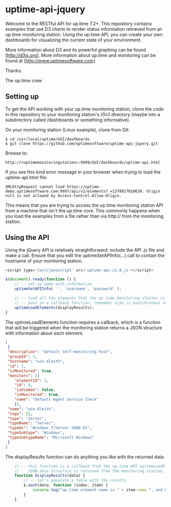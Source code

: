 uptime-api-jquery
=================

Welcome to the RESTful API for up.time 7.2+.  This repository contains examples that use D3 charts
to render status information retrieved from an up.time monitoring station.  Using the up.time API, you
can create your own dashboards for visualizing the current state of your environment.

More information about D3 and its powerful graphing can be found [http://d3js.org].  More information about up.time and
monitoring can be found at [http://www.uptimesoftware.com]

Thanks.

The up.time crew

Setting up
----------

To get the API working with your up.time monitoring station, clone the code in this repository to your monitoring station's /GUI directory (maybe into a subdirectory called /dashboards or something informative). 

On your monitoring station (Linux example), clone from Git:

    $ cd /usr/local/uptime/GUI/dashboards
    $ git clone https://github.com/uptimesoftware/uptime-api-jquery.git

Browse to:

    http://<uptimemonitoringstation>:9999/GUI/dashboards/uptime-api.html

If you see this kind error message in your browser when trying to load the uptime-api.html file:

    XMLHttpRequest cannot load https://uptime-demo.uptimesoftware.com:9997/api/v1/elements?_=1378927010639. Origin null is not allowed by Access-Control-Allow-Origin.

This means that you are trying to access the up.time monitoring station API from a machine that isn't the up.time core.  This commonly happens when you load the examples from a file rather than via http:// from the monitoring station.

Using the API
-------------

Using the jQuery API is relatively straightforward: include the API .js file and make a call.  Ensure that you edit the uptimeSetAPIInfo(...) call to contain the hostname of your monitoring station.

```javascript
<script type='text/javascript' src='uptime-api-v1.0.js'></script>

$(document).ready(function () {
    // -- set up some auth information
    uptimeSetAPIInfo( '', 'username', 'password' );

    // -- load all the elements that the up.time monitoring station is looking after
    // -- pass in a callback function, remember ajax is asynchronous so we can't wait for results (and don't want to block)
    uptimeLoadElements(displayResults);
}
```

The uptimeLoadElements function requires a callback, which is a function that will be triggered
when the monitoring station returns a JSON structure with information about each element.

```json
[
 {
 "description": "Default self-monitoring host",
 "groupId": 1,
 "hostname": "win-dleith",
 "id": 1,
 "isMonitored": true,
 "monitors": [{
    "elementId": 1,
    "id": 8,
    "isHidden": false,
    "isMonitored": true,
    "name": "Default Agent Service Check"
    }],
 "name": "win-dleith",
 "tags": [],
 "type": "Server",
 "typeName": "Server",
 "typeOs": "Windows 7/Server 2008 R2",
 "typeSubtype": "Windows",
 "typeSubtypeName": "Microsoft Windows"
 }
]
```

The displayResults function can do anything you like with the returned data.

```javascript
    // -- this function is a callback from the up.time API uptimeLoadElements(), once the
    //    JSON data structure is returned from the monitoring station, this function is called.
    function displayResults(data) {
        // -- let's populate a table with the results
        $.each(data, function (index, item) {
            console.log("up.time element name is " + item.name ", and OS is " + item.typeOs );
        }
    }
```
